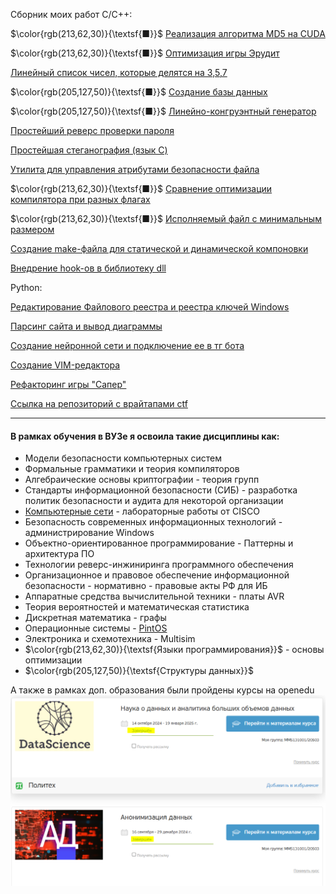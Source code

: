Сборник моих работ 
C/C++:

$\color{rgb(213,62,30)}{\textsf{■}}$ [Реализация алгоритма MD5 на CUDA](с,%20с++/CUDA_MD5/README.md)

$\color{rgb(213,62,30)}{\textsf{■}}$ [Оптимизация игры Эрудит](с,%20с++/cursee-yap/README.md)

  [Линейный список чисел, которые делятся на 3,5,7](с,%20с++/357/README.md)
  
$\color{rgb(205,127,50)}{\textsf{■}}$  [Создание базы данных](с,%20с++/бд/README.md)

$\color{rgb(205,127,50)}{\textsf{■}}$  [Линейно-конгруэнтный генератор](с,%20с++/лкг/README.md)
  
  [Простейший реверс проверки пароля](с,%20с++/oib6%20guard%20what/README.md)
  
  [Простейшая стеганография (язык С)](с,%20с++/oib8/README.md)
  
  [Утилита для управления атрибутами безопасности файла](с,%20с++/oib12/README.md)
  
 $\color{rgb(213,62,30)}{\textsf{■}}$ [Сравнение оптимизации компилятора при разных флагах](с,%20с++/yap1/README.md)
  
 $\color{rgb(213,62,30)}{\textsf{■}}$ [Исполняемый файл с минимальным размером](с,%20с++/yap2-минимальный_exe/README.md)

 [Создание make-файла для статической и динамической компоновки](с,%20с++/chernikova_v_m_lab_2_make-master/README.md)

 [Внедрение hook-ов в библиотеку dll](с,%20с++/chernikova_v_m_lab_1_hookinject-labprogress/README.md)

Python:

  [Редактирование Файлового реестра и реестра ключей Windows](python/ЦК1/README.md)
  
  [Парсинг сайта и вывод диаграммы](python/ЦК2/README.md)
  
  [Создание нейронной сети и подключение ее в тг бота](python/ЦК3-4/README.md)

 [Создание VIM-редактора](python/chernikova_v_m_lab_4_text_editor-master/README.md)

 [Рефакторинг игры "Сапер"](python/chernikova_v_m_lab_2_refactoring-master/README.md)

[Ссылка на репозиторий с врайтапами ctf](https://github.com/Ogneva2Vasilisa/ctf)

---
#### В рамках обучения в ВУЗе я освоила такие дисциплины как:

- Модели безопасности компьютерных систем
- Формальные грамматики и теория компиляторов
- Алгебраические основы криптографии - теория групп
- Стандарты информационной безопасности (СИБ) - разработка политик безопасности и аудита для некоторой организации
- [Компьютерные сети](лабораторные%20работы%20CISCO/Лабораторные%20работы%20CISCO.md) - лабораторные работы от CISCO
- Безопасность современных информационных технологий - администрирование Windows
- Объектно-ориентированное программирование - Паттерны и архитектура ПО
- Технологии реверс-инжиниринга программного обеспечения
- Организационное и правовое обеспечение информационной безопасности - нормативно - правовые акты РФ для ИБ
- Аппаратные средства вычислительной техники - платы AVR
- Теория вероятностей и математическая статистика
- Дискретная математика - графы
- Операционные системы - [PintOS](Операционные%20системы.md) 
- Электроника и схемотехника - Multisim
-  $\color{rgb(213,62,30)}{\textsf{Языки программирования}}$ - основы оптимизации
- $\color{rgb(205,127,50)}{\textsf{Структуры данных}}$

А также в рамках доп. образования были пройдены курсы на openedu
![](img/Pasted%20image%2020250618211354.png)